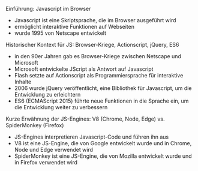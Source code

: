 Einführung: Javascript im Browser

-   Javascript ist eine Skriptsprache, die im Browser ausgeführt wird
-   ermöglicht interaktive Funktionen auf Webseiten
-   wurde 1995 von Netscape entwickelt

Historischer Kontext für JS: Browser-Kriege, Actionscript, jQuery, ES6

-   in den 90er Jahren gab es Browser-Kriege zwischen Netscape und Microsoft
-   Microsoft entwickelte JScript als Antwort auf Javascript
-   Flash setzte auf Actionscript als Programmiersprache für interaktive Inhalte
-   2006 wurde jQuery veröffentlicht, eine Bibliothek für Javascript, um die Entwicklung zu erleichtern
-   ES6 (ECMAScript 2015) führte neue Funktionen in die Sprache ein, um die Entwicklung weiter zu verbessern

Kurze Erwähnung der JS-Engines: V8 (Chrome, Node, Edge) vs. SpiderMonkey (Firefox)

-   JS-Engines interpretieren Javascript-Code und führen ihn aus
-   V8 ist eine JS-Engine, die von Google entwickelt wurde und in Chrome, Node und Edge verwendet wird
-   SpiderMonkey ist eine JS-Engine, die von Mozilla entwickelt wurde und in Firefox verwendet wird
